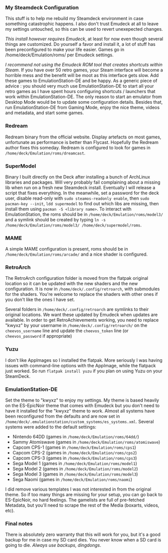 ### My Steamdeck Configuration

This stuff is to help me rebuild my Steamdeck environment in case something catastrophic happens.
I also don't trust Emudeck at all to leave my settings untouched, so this can be used to revert unexepected changes.

_This install however requires Emudeck_, at least for now even though several things are customized. 
Do yourself a favor and install it, a lot of stuff has been preconfigured to make your life easier.
Games go in /home/deck/Emulation/roms/ per Emudeck settings.

*I recommend not using the Emudeck ROM tool that creates shortcuts within Steam*. If you have over 50 retro games, your Steam interface will become a horrible mess and the benefit will be moot as this interface gets slow. Add these games to EmulationStation-DE and be happy. As a generic piece of advice : you should very much use EmulationStation-DE to start all your retro games as I have spent hours configuring shortcuts / launchers that work within EmulationStation-DE. The only reason to start an emulator from Desktop Mode would be to update some configuration details. Besides that, run EmulationStation-DE from Gaming Mode, enjoy the nice theme, videos and metadata, and start some games.

### Redream

Redream binary from the official website. Display artefacts on most games, unfortunate as performance is better than Flycast. Hopefully the Redream author fixes this someday. Redream is configured to look for games in `/home/deck/Emulation/roms/dreamcast`.

### SuperModel

Binary I built directly on the Deck after installing a bunch of ArchLinux libraries and packages. Will very probably fail complaining about a missing lib when run on a fresh new Steamdeck install. Eventually I will release a script that fixes everything. In the meanwhile, set a password for the deck user, disable read-only with `sudo steamos-readonly enable`, then `sudo pacman-key --init`, `ldd supermodel` to find out which libs are missing, then install them using `pacman -S <library name>`. To interact with EmulationStation, the roms should be in `/home/deck/Emulation/roms/model3/` and a symlink should be created by typing `ln -s /home/deck/Emulation/roms/model3/ /home/deck/supermodel/roms`.

### MAME

A simple MAME configuration is present, roms should be in `/home/deck/Emulation/roms/arcade/` and a nice shader is configured.

### RetroArch

The RetroArch configuration folder is moved from the flatpak original location so it can be updated with the new shaders and the new configuration. It is now in `/home/deck/.config/retroarch`, with submodules for the shaders. You're welcome to replace the shaders with other ones if you don't like the ones I have set.

Several folders in `/home/deck/.config/retroarch` are symlinks to their original locations. We want these updated by Emudeck when updates are available. In order to get RetroAchievements working, you need to replace "kwyxz" by your username in `/home/deck/.config/retroarch/` on the `cheevos_username` line and update the `cheevos_token` line (or `cheevos_password` if appropriate)

### Yuzu

I don't like AppImages so I installed the flatpak. More seriously I was having issues with command-line options with the AppImage, while the flatpack just worked. So run `flatpak install yuzu` if you plan on using Yuzu on your SteamDeck.

### EmulationStation-DE

Set the theme to "kwyxz" to enjoy my settings. My theme is based heavily on the ES-EpicNoir theme that comes with Emudeck but you don't need to have it installed for the "kwyxz" theme to work. Almost all systems have been reconfigured from the defaults and are now set in `/home/deck/.emulationstation/custom_systems/es_systems.xml`. Several systems were added to the default settings:
 - Nintendo 64DD (games in `/home/deck/Emulation/roms/64dd/`)
 - Sammy Atomiswave (games in `/home/deck/Emulation/roms/atomiswave`)
 - Capcom CPS-1 (games in `/home/deck/Emulation/roms/cps1`)
 - Capcom CPS-2 (games in `/home/deck/Emulation/roms/cps2`)
 - Capcom CPS-3 (games in `/home/deck/Emulation/roms/cps3`)
 - Sega Model 1 (games in `/home/deck/Emulation/roms/model1`)
 - Sega Model 2 (games in `/home/deck/Emulation/roms/model2`)
 - Sega Model 3 (games in `/home/deck/Emulation/roms/model3`)
 - Sega Naomi (games in `/home/deck/Emulation/roms/naomi`)

I did remove various templates I was not interested in from the original theme. So if too many things are missing for your setup, you can go back to ES-EpicNoir, no hard feelings.
The gamelists are full of pre-fetched Metadata, but you'll need to scrape the rest of the Media (boxarts, videos, etc).

### Final notes

There is absolutely zero warranty that this will work for you, but it's a good backup for me in case my SD card dies. You never know when a SD card is going to die. *Always use backups, dingdongs*.

